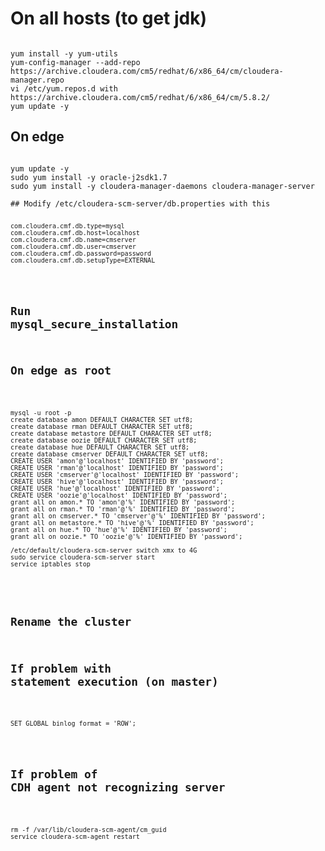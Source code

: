 # On all hosts (to get jdk)

<pre><code>
yum install -y yum-utils
yum-config-manager --add-repo https://archive.cloudera.com/cm5/redhat/6/x86_64/cm/cloudera-manager.repo
vi /etc/yum.repos.d with https://archive.cloudera.com/cm5/redhat/6/x86_64/cm/5.8.2/
yum update -y
</code></pre>

## On edge 
<pre><code>
yum update -y
sudo yum install -y oracle-j2sdk1.7
sudo yum install -y cloudera-manager-daemons cloudera-manager-server

## Modify /etc/cloudera-scm-server/db.properties with this
<pre><code>
com.cloudera.cmf.db.type=mysql
com.cloudera.cmf.db.host=localhost
com.cloudera.cmf.db.name=cmserver
com.cloudera.cmf.db.user=cmserver
com.cloudera.cmf.db.password=password
com.cloudera.cmf.db.setupType=EXTERNAL
</code></pre>

## Run mysql_secure_installation

## On edge as root
<pre><code>
mysql -u root -p
create database amon DEFAULT CHARACTER SET utf8;
create database rman DEFAULT CHARACTER SET utf8;
create database metastore DEFAULT CHARACTER SET utf8;
create database oozie DEFAULT CHARACTER SET utf8;
create database hue DEFAULT CHARACTER SET utf8;
create database cmserver DEFAULT CHARACTER SET utf8;
CREATE USER 'amon'@'localhost' IDENTIFIED BY 'password';
CREATE USER 'rman'@'localhost' IDENTIFIED BY 'password';
CREATE USER 'cmserver'@'localhost' IDENTIFIED BY 'password';
CREATE USER 'hive'@'localhost' IDENTIFIED BY 'password';
CREATE USER 'hue'@'localhost' IDENTIFIED BY 'password';
CREATE USER 'oozie'@'localhost' IDENTIFIED BY 'password';
grant all on amon.* TO 'amon'@'%' IDENTIFIED BY 'password';
grant all on rman.* TO 'rman'@'%' IDENTIFIED BY 'password';
grant all on cmserver.* TO 'cmserver'@'%' IDENTIFIED BY 'password';
grant all on metastore.* TO 'hive'@'%' IDENTIFIED BY 'password';
grant all on hue.* TO 'hue'@'%' IDENTIFIED BY 'password';
grant all on oozie.* TO 'oozie'@'%' IDENTIFIED BY 'password';

/etc/default/cloudera-scm-server switch xmx to 4G
sudo service cloudera-scm-server start
service iptables stop

</code></pre>

## Rename the cluster


## If problem with statement execution (on master)
<pre><code>
SET GLOBAL binlog_format = 'ROW'; 
</code></pre>


## If problem of CDH agent not recognizing server
<pre><code>
rm -f /var/lib/cloudera-scm-agent/cm_guid
service cloudera-scm-agent restart
</code></pre>